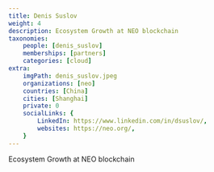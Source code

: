 ```yaml
---
title: Denis Suslov 
weight: 4
description: Ecosystem Growth at NEO blockchain
taxonomies:
    people: [denis_suslov]
    memberships: [partners]
    categories: [cloud]
extra:
    imgPath: denis_suslov.jpeg
    organizations: [neo]
    countries: [China]
    cities: [Shanghai]
    private: 0
    socialLinks: {
        LinkedIn: https://www.linkedin.com/in/dsuslov/,
        websites: https://neo.org/,
    }
---
```


Ecosystem Growth at NEO blockchain
